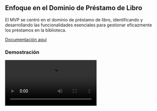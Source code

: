 
## Enfoque en el Dominio de Préstamo de Libro

El MVP se centró en el dominio de préstamo de libro, identificando y desarrollando las funcionalidades esenciales para gestionar eficazmente los préstamos en la biblioteca.


[Documentación aquí](https://apidog.com/apidoc/shared-2ce7a91c-3324-4f4e-a6fb-d94b5e09fcf1?pwd=Q1eAoFtT)

### Demostración

![video](GrabacionMVP.mp4)
